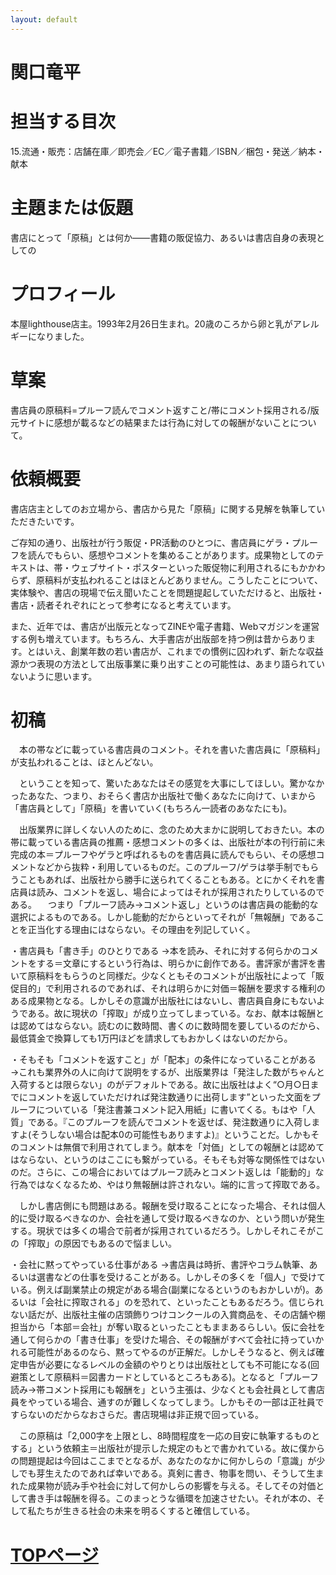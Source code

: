 ```yaml
---
layout: default
---
```


# 関口竜平

# 担当する目次
15.流通・販売：店舗在庫／即売会／EC／電子書籍／ISBN／梱包・発送／納本・献本

# 主題または仮題
書店にとって「原稿」とは何か――書籍の販促協力、あるいは書店自身の表現としての

# プロフィール
本屋lighthouse店主。1993年2月26日生まれ。20歳のころから卵と乳がアレルギーになりました。

# 草案
書店員の原稿料=プルーフ読んでコメント返すこと/帯にコメント採用される/版元サイトに感想が載るなどの結果または行為に対しての報酬がないことについて。

# 依頼概要
書店店主としてのお立場から、書店から見た「原稿」に関する見解を執筆していただきたいです。

ご存知の通り、出版社が行う販促・PR活動のひとつに、書店員にゲラ・プルーフを読んでもらい、感想やコメントを集めることがあります。成果物としてのテキストは、帯・ウェブサイト・ポスターといった販促物に利用されるにもかかわらず、原稿料が支払われることはほとんどありません。こうしたことについて、実体験や、書店の現場で伝え聞いたことを問題提起していただけると、出版社・書店・読者それぞれにとって参考になると考えています。

また、近年では、書店が出版元となってZINEや電子書籍、Webマガジンを運営する例も増えています。もちろん、大手書店が出版部を持つ例は昔からあります。とはいえ、創業年数の若い書店が、これまでの慣例に囚われず、新たな収益源かつ表現の方法として出版事業に乗り出すことの可能性は、あまり語られていないように思います。

# 初稿

　本の帯などに載っている書店員のコメント。それを書いた書店員に「原稿料」が支払われることは、ほとんどない。

　ということを知って、驚いたあなたはその感覚を大事にしてほしい。驚かなかったあなた、つまり、おそらく書店か出版社で働くあなたに向けて、いまから「書店員として」「原稿」を書いていく(もちろん一読者のあなたにも)。


　出版業界に詳しくない人のために、念のため大まかに説明しておきたい。本の帯に載っている書店員の推薦・感想コメントの多くは、出版社が本の刊行前に未完成の本＝プルーフやゲラと呼ばれるものを書店員に読んでもらい、その感想コメントなどから抜粋・利用しているものだ。このプルーフ/ゲラは挙手制でもらうこともあれば、出版社から勝手に送られてくることもある。とにかくそれを書店員は読み、コメントを返し、場合によってはそれが採用されたりしているのである。
　つまり「プルーフ読み→コメント返し」というのは書店員の能動的な選択によるものである。しかし能動的だからといってそれが「無報酬」であることを正当化する理由にはならない。その理由を列記していく。


・書店員も「書き手」のひとりである
→本を読み、それに対する何らかのコメントをする＝文章にするという行為は、明らかに創作である。書評家が書評を書いて原稿料をもらうのと同様だ。少なくともそのコメントが出版社によって「販促目的」で利用されるのであれば、それは明らかに対価＝報酬を要求する権利のある成果物となる。しかしその意識が出版社にはないし、書店員自身にもないようである。故に現状の「搾取」が成り立ってしまっている。なお、献本は報酬とは認めてはならない。読むのに数時間、書くのに数時間を要しているのだから、最低賃金で換算しても1万円ほどを請求してもおかしくはないのだから。

・そもそも「コメントを返すこと」が「配本」の条件になっていることがある
→これも業界外の人に向けて説明をするが、出版業界は「発注した数がちゃんと入荷するとは限らない」のがデフォルトである。故に出版社はよく“○月○日までにコメントを返していただければ発注数通りに出荷します”といった文面をプルーフについている「発注書兼コメント記入用紙」に書いてくる。もはや「人質」である。『このプルーフを読んでコメントを返せば、発注数通りに入荷しますよ(そうしない場合は配本0の可能性もありますよ)』ということだ。しかもそのコメントは無償で利用されてしまう。献本を「対価」としての報酬とは認めてはならない、というのはここにも繋がっている。そもそも対等な関係性ではないのだ。さらに、この場合においてはプルーフ読みとコメント返しは「能動的」な行為ではなくなるため、やはり無報酬は許されない。端的に言って搾取である。



　しかし書店側にも問題はある。報酬を受け取ることになった場合、それは個人的に受け取るべきなのか、会社を通して受け取るべきなのか、という問いが発生する。現状では多くの場合で前者が採用されているだろう。しかしそれこそがこの「搾取」の原因でもあるので悩ましい。

・会社に黙ってやっている仕事がある
→書店員は時折、書評やコラム執筆、あるいは選書などの仕事を受けることがある。しかしその多くを「個人」で受けている。例えば副業禁止の規定がある場合(副業になるというのもおかしいが)。あるいは「会社に搾取される」のを恐れて、といったこともあるだろう。信じられない話だが、出版社主催の店頭飾りつけコンクールの入賞商品を、その店舗や棚担当から「本部＝会社」が奪い取るといったこともままあるらしい。仮に会社を通して何らかの「書き仕事」を受けた場合、その報酬がすべて会社に持っていかれる可能性があるのなら、黙ってやるのが正解だ。しかしそうなると、例えば確定申告が必要になるレベルの金額のやりとりは出版社としても不可能になる(回避策として原稿料＝図書カードとしているところもある)。となると「プルーフ読み→帯コメント採用にも報酬を」という主張は、少なくとも会社員として書店員をやっている場合、通すのが難しくなってしまう。しかもその一部は正社員ですらないのだからなおさらだ。書店現場は非正規で回っている。


　この原稿は「2,000字を上限とし、8時間程度を一応の目安に執筆するものとする」という依頼主＝出版社が提示した規定のもとで書かれている。故に僕からの問題提起は今回はここまでとなるが、あなたのなかに何かしらの「意識」が少しでも芽生えたのであれば幸いである。真剣に書き、物事を問い、そうして生まれた成果物が読み手や社会に対して何かしらの影響を与える。そしてその対価として書き手は報酬を得る。このまっとうな循環を加速させたい。それが本の、そして私たちが生きる社会の未来を明るくすると確信している。

# [TOPページ](./index.md)
